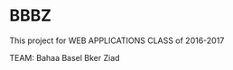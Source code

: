 # BBBZ
 
This project for WEB APPLICATIONS CLASS of 2016-2017


TEAM:
  Bahaa
  Basel
  Bker
  Ziad
